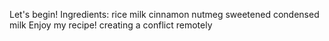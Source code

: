 Let's begin!
Ingredients:
rice
milk
cinnamon
nutmeg
sweetened condensed milk
Enjoy my recipe!
creating a conflict remotely
